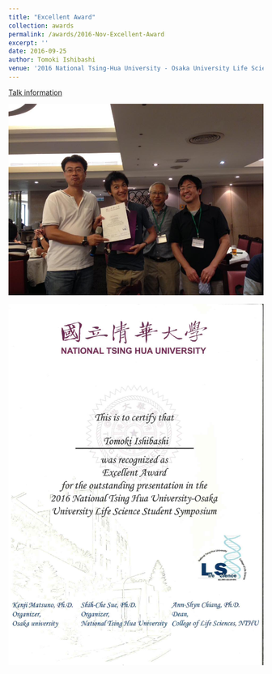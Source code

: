 ```yaml
---
title: "Excellent Award"
collection: awards
permalink: /awards/2016-Nov-Excellent-Award
excerpt: ''
date: 2016-09-25
author: Tomoki Ishibashi
venue: '2016 National Tsing-Hua University - Osaka University Life Science Student Symposium'
---
```


[Talk information](/talks/2016-09-25-oral)

![](/images/TsingHua-AwardCeremony.jpg)

![Certification](/images/20160925-ExcellentAwardCert.jpg)
